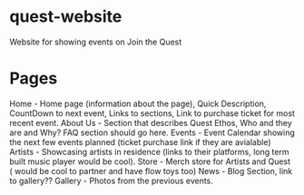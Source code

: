 # quest-website
Website for showing events on Join the Quest

# Pages
Home - Home page (information about the page), Quick Description, CountDown to next event, Links to sections, Link to purchase ticket for most recent event.
About Us - Section that describes Quest Ethos, Who and they are and Why? FAQ section should go here.
Events - Event Calendar showing the next few events planned (ticket purchase link if they are avialable)
Artists - Showcasing artists in residence (links to their platforms, long term built music player would be cool).
Store - Merch store for Artists and Quest ( would be cool to partner and have flow toys too)
News - Blog Section, link to gallery??
Gallery - Photos from the previous events. 



